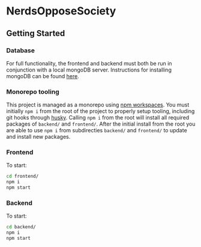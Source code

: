 # NerdsOpposeSociety

## Getting Started

### Database

For full functionality, the frontend and backend must both be run in conjunction with a local mongoDB server. Instructions for installing mongoDB can be found [here](https://github.com/SE750-DART/nerds-oppose-society/wiki/Setting-Up-MongoDB).

### Monorepo tooling

This project is managed as a monorepo using [npm workspaces](https://docs.npmjs.com/cli/v7/using-npm/workspaces). You must initially `npm i` from the root of the project to properly setup tooling, including git hooks through [husky](https://typicode.github.io/husky/#/). Calling `npm i` from the root will install all required packages of `backend/` and `frontend/`. After the initial install from the root you are able to use `npm i` from subdirecties `backend/` and `frontend/` to update and install new packages.

### Frontend

To start:

```sh
cd frontend/
npm i
npm start
```

### Backend

To start:

```sh
cd backend/
npm i
npm start
```
